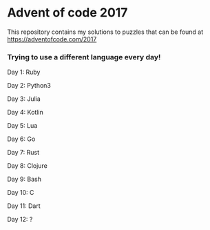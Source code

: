 # Advent of code 2017

This repository contains my solutions to puzzles that can be found at https://adventofcode.com/2017


### Trying to use a different language every day!

Day 1: Ruby

Day 2: Python3

Day 3: Julia

Day 4: Kotlin

Day 5: Lua

Day 6: Go

Day 7: Rust

Day 8: Clojure

Day 9: Bash

Day 10: C

Day 11: Dart

Day 12: ?
